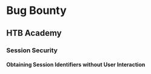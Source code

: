 # Bug Bounty
## HTB Academy
### Session Security
#### Obtaining Session Identifiers without User Interaction
